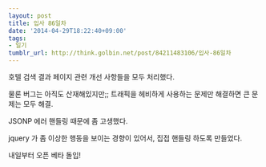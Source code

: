 ```yaml
---
layout: post
title: 입사 86일차
date: '2014-04-29T18:22:40+09:00'
tags:
- 일기
tumblr_url: http://think.golbin.net/post/84211483106/입사-86일차
---
```

호텔 검색 결과 페이지 관련 개선 사항들을 모두 처리했다.

물론 버그는 아직도 산재해있지만;;
트래픽을 헤비하게 사용하는 문제만 해결하면 큰 문제는 모두 해결.

JSONP 에러 핸들링 때문에 좀 고생했다.

jquery 가 좀 이상한 행동을 보이는 경향이 있어서, 집접 핸들링 하도록 만들었다.

내일부터 오픈 베타 돌입!
